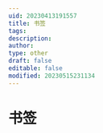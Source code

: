 ```yaml
---
uid: 20230413191557
title: 书签
tags: 
description: 
author: 
type: other
draft: false
editable: false
modified: 20230515231134
---
```


# 书签